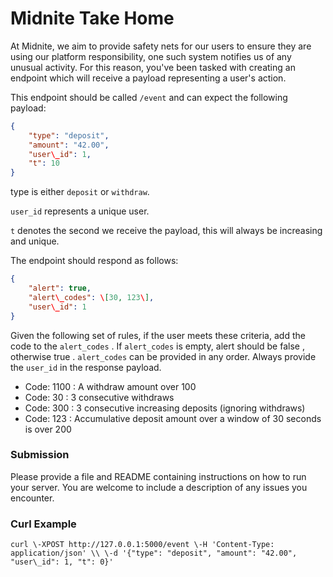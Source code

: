 # Midnite Take Home 

At Midnite, we aim to provide safety nets for our users to ensure they are using our platform responsibility, one such system notifies us of any unusual activity. For this reason, you've been tasked with creating an endpoint which will receive a payload representing a user's action. 

This endpoint should be called `/event` and can expect the following payload: 

```json
{ 
    "type": "deposit", 
    "amount": "42.00", 
    "user\_id": 1, 
    "t": 10 
} 
```

type is either `deposit` or `withdraw`.

`user_id` represents a unique user. 

`t` denotes the second we receive the payload, this will always be increasing and unique. 

The endpoint should respond as follows: 

```json
{ 
    "alert": true, 
    "alert\_codes": \[30, 123\], 
    "user\_id": 1 
} 
```

Given the following set of rules, if the user meets these criteria, add the code to the `alert_codes` . If `alert_codes` is empty, alert should be false , otherwise true . `alert_codes` can be provided in any order. Always provide the `user_id` in the response payload. 

* Code: 1100 : A withdraw amount over 100 
* Code: 30 : 3 consecutive withdraws 
* Code: 300 : 3 consecutive increasing deposits (ignoring withdraws) 
* Code: 123 : Accumulative deposit amount over a window of 30 seconds is over 200 

### Submission 

Please provide a file and README containing instructions on how to run your server. 
You are welcome to include a description of any issues you encounter. 

### Curl Example 

`curl \-XPOST http://127.0.0.1:5000/event \-H 'Content-Type: application/json' \\ \-d '{"type": "deposit", "amount": "42.00", "user\_id": 1, "t": 0}'`